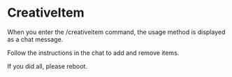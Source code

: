 # CreativeItem

When you enter the /creativeitem command, the usage method is displayed as a chat message.

Follow the instructions in the chat to add and remove items.

If you did all, please reboot.
